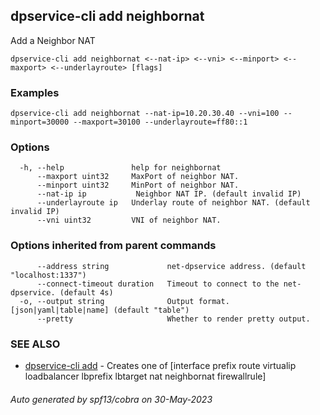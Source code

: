 ## dpservice-cli add neighbornat

Add a Neighbor NAT

```
dpservice-cli add neighbornat <--nat-ip> <--vni> <--minport> <--maxport> <--underlayroute> [flags]
```

### Examples

```
dpservice-cli add neighbornat --nat-ip=10.20.30.40 --vni=100 --minport=30000 --maxport=30100 --underlayroute=ff80::1
```

### Options

```
  -h, --help               help for neighbornat
      --maxport uint32     MaxPort of neighbor NAT.
      --minport uint32     MinPort of neighbor NAT.
      --nat-ip ip           Neighbor NAT IP. (default invalid IP)
      --underlayroute ip   Underlay route of neighbor NAT. (default invalid IP)
      --vni uint32         VNI of neighbor NAT.
```

### Options inherited from parent commands

```
      --address string             net-dpservice address. (default "localhost:1337")
      --connect-timeout duration   Timeout to connect to the net-dpservice. (default 4s)
  -o, --output string              Output format. [json|yaml|table|name] (default "table")
      --pretty                     Whether to render pretty output.
```

### SEE ALSO

* [dpservice-cli add](dpservice-cli_add.md)	 - Creates one of [interface prefix route virtualip loadbalancer lbprefix lbtarget nat neighbornat firewallrule]

###### Auto generated by spf13/cobra on 30-May-2023

